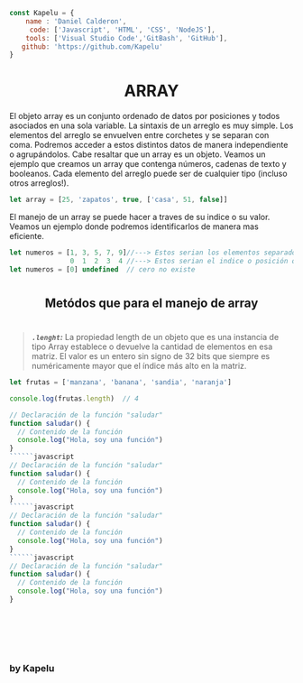 ```javascript
const Kapelu = {
    name : 'Daniel Calderon',
     code: ['Javascript', 'HTML', 'CSS', 'NodeJS'],
    tools: ['Visual Studio Code','GitBash', 'GitHub'],
   github: 'https://github.com/Kapelu'
}
```
<h1 align="center">ARRAY</h1>

El objeto array es un conjunto ordenado de datos por posiciones y todos asociados en una sola variable. La sintaxis de un arreglo es muy simple. Los elementos del arreglo se envuelven entre corchetes y se separan con coma. Podremos acceder a estos distintos datos de manera independiente o agrupándolos. Cabe resaltar que un array es un objeto. Veamos un ejemplo que creamos un array que contenga números, cadenas de texto y booleanos. Cada elemento del arreglo puede ser de cualquier tipo (incluso otros arreglos!).

```javascript
let array = [25, 'zapatos', true, ['casa', 51, false]]
```

El manejo de un array se puede hacer a traves de su indice o su valor. Veamos un ejemplo donde podremos identificarlos de manera mas eficiente.

```javascript
let numeros = [1, 3, 5, 7, 9]//---> Estos serian los elementos separados por un coma (,)
               0  1  2  3  4 //---> Estos serian el indice o posición que ocupa dentro del array.
let numeros = [0] undefined  // cero no existe
```

<h1 align="center"></h1>
<h2 align="center">Metódos que para el manejo de array</h2>
<h1 align="center"></h1>

>***`.lenght`:*** La propiedad length de un objeto que es una instancia de tipo Array establece o devuelve la cantidad de elementos en esa matriz. El valor es un entero sin signo de 32 bits que siempre es numéricamente mayor que el índice más alto en la matriz.

```javascript
let frutas = ['manzana', 'banana', 'sandia', 'naranja']

console.log(frutas.length)  // 4
```






```javascript
// Declaración de la función "saludar"
function saludar() {
  // Contenido de la función
  console.log("Hola, soy una función")
}
``````javascript
// Declaración de la función "saludar"
function saludar() {
  // Contenido de la función
  console.log("Hola, soy una función")
}
``````javascript
// Declaración de la función "saludar"
function saludar() {
  // Contenido de la función
  console.log("Hola, soy una función")
}
``````javascript
// Declaración de la función "saludar"
function saludar() {
  // Contenido de la función
  console.log("Hola, soy una función")
}
```

<br/>
<br/>
<br/>
<h1 align="center"></h1>
<h3 align="left">by Kapelu
<h1 align="center"></h1>